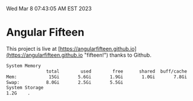 Wed Mar  8 07:43:05 AM EST 2023

# Angular Fifteen


This project is live at [https://angularfifteen.github.io](https://angularfifteen.github.io "fifteen!") thanks to Github.

```bash
System Memory
               total        used        free      shared  buff/cache   available
Mem:            15Gi       5.6Gi       1.9Gi       1.0Gi       7.8Gi       8.4Gi
Swap:          8.0Gi       2.5Gi       5.5Gi
System Storage
1.2G	.
```
```bash
